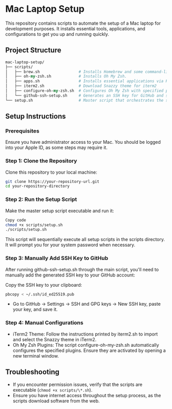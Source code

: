 # Mac Laptop Setup

This repository contains scripts to automate the setup of a Mac laptop for development purposes. It installs essential tools, applications, and configurations to get you up and running quickly.

## Project Structure

```perl
mac-laptop-setup/
├── scripts/
│   ├── brew.sh                 # Installs Homebrew and some command-line tools.
│   ├── oh-my-zsh.sh            # Installs Oh My Zsh.
│   ├── apps.sh                 # Installs essential applications via Homebrew Cask.
│   ├── iterm2.sh               # Download Snazzy theme for iterm2
│   ├── configure-oh-my-zsh.sh  # Configures Oh My Zsh with specified plugins.
│   └── github-ssh-setup.sh     # Generates an SSH key for GitHub and sets up the SSH config.
└── setup.sh                    # Master script that orchestrates the setup process.
```

## Setup Instructions

### Prerequisites

Ensure you have administrator access to your Mac.
You should be logged into your Apple ID, as some steps may require it.

### **Step 1: Clone the Repository**

Clone this repository to your local machine:

```sh
git clone https://your-repository-url.git
cd your-repository-directory
```

### **Step 2: Run the Setup Script**

Make the master setup script executable and run it:

```sh
Copy code
chmod +x scripts/setup.sh
./scripts/setup.sh
```

This script will sequentially execute all setup scripts in the scripts directory. It will prompt you for your system password when necessary.

### **Step 3: Manually Add SSH Key to GitHub**

After running github-ssh-setup.sh through the main script, you'll need to manually add the generated SSH key to your GitHub account:

Copy the SSH key to your clipboard:

```sh
pbcopy < ~/.ssh/id_ed25519.pub
```

- Go to GitHub -> Settings -> SSH and GPG keys -> New SSH key, paste your key, and save it.

### **Step 4: Manual Configurations**

- iTerm2 Theme: Follow the instructions printed by iterm2.sh to import and select the Snazzy theme in iTerm2.
- Oh My Zsh Plugins: The script configure-oh-my-zsh.sh automatically configures the specified plugins. Ensure they are activated by opening a new terminal window.

## Troubleshooting

- If you encounter permission issues, verify that the scripts are executable (`chmod +x scripts/\*.sh`).
- Ensure you have internet access throughout the setup process, as the scripts download software from the web.
